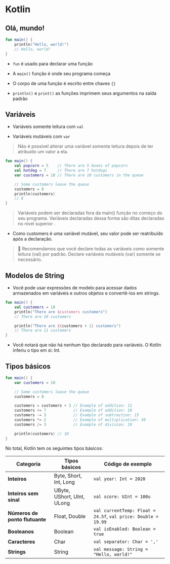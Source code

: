 # Kotlin

## Olá, mundo!

```Kotlin
fun main() {
    println("Hello, world!")
    // Hello, world!
}
```

- `fun` é usado para declarar uma função

- A `main()` função é onde seu programa começa

- O corpo de uma função é escrito entre chaves `{}`

- `println()` e `print()` as funções imprimem seus argumentos na saída padrão

## Variáveis

- Variáveis ​​somente leitura com `val`

- Variáveis ​​mutáveis ​​com `var`

> Não é possível alterar uma variável somente leitura depois de ter atribuído um valor a ela.

```Kotlin
fun main() { 
    val popcorn = 5    // There are 5 boxes of popcorn
    val hotdog = 7     // There are 7 hotdogs
    var customers = 10 // There are 10 customers in the queue

    // Some customers leave the queue
    customers = 8
    println(customers)
    // 8
}
```

> Variáveis ​​podem ser declaradas fora da main() função no começo do seu programa. Variáveis ​​declaradas dessa forma são ditas declaradas no nível superior .

- Como customers é uma variável mutável, seu valor pode ser reatribuído após a declaração.

> 💚 Recomendamos que você declare todas as variáveis ​​como somente leitura (val) por padrão. Declare variáveis ​​mutáveis ​​(var) somente se necessário.

## Modelos de String

- Você pode usar expressões de modelo para acessar dados armazenados em variáveis ​​e outros objetos e convertê-los em strings.

```Kotlin
fun main() { 
    val customers = 10
    println("There are $customers customers")
    // There are 10 customers

    println("There are ${customers + 1} customers")
    // There are 11 customers
}
```

- Você notará que não há nenhum tipo declarado para variáveis. O Kotlin inferiu o tipo em si: Int.

## Tipos básicos

```Kotlin
fun main() {
    var customers = 10

    // Some customers leave the queue
    customers = 8

    customers = customers + 3 // Example of addition: 11
    customers += 7            // Example of addition: 18
    customers -= 3            // Example of subtraction: 15
    customers *= 2            // Example of multiplication: 30
    customers /= 3            // Example of division: 10

    println(customers) // 10
}
```

No total, Kotlin tem os seguintes tipos básicos:

 | Categoria                 | Tipos básicos                     | Código de exemplo                              |
|---------------------------|----------------------------------|-----------------------------------------------|
| **Inteiros**              | Byte, Short, Int, Long          | `val year: Int = 2020`                        |
| **Inteiros sem sinal**    | UByte, UShort, UInt, ULong      | `val score: UInt = 100u`                      |
| **Números de ponto flutuante** | Float, Double             | `val currentTemp: Float = 24.5f`, `val price: Double = 19.99` |
| **Booleanos**             | Boolean                         | `val isEnabled: Boolean = true`               |
| **Caracteres**           | Char                            | `val separator: Char = ','`                   |
| **Strings**              | String                          | `val message: String = "Hello, world!"`       |



